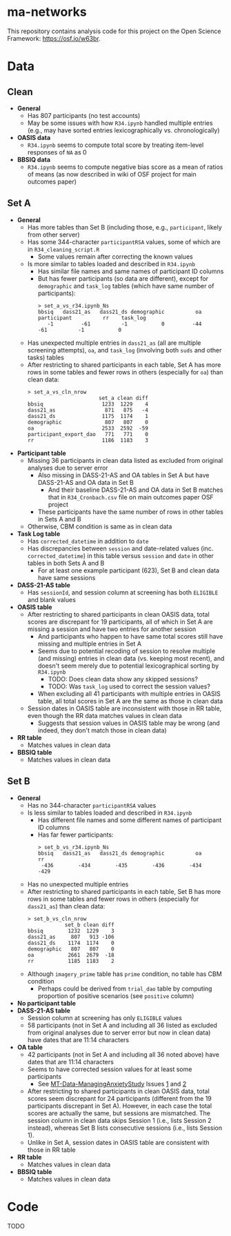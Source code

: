 # ma-networks
This repository contains analysis code for this project on the Open Science Framework: https://osf.io/w63br.

# Data

## Clean

- **General**
  - Has 807 participants (no test accounts)
  - May be some issues with how `R34.ipynb` handled multiple entries (e.g., may have
  sorted entries lexicographically vs. chronologically)
- **OASIS data**
  - `R34.ipynb` seems to compute total score by treating item-level responses of `NA` as 0
- **BBSIQ data**
  - `R34.ipynb` seems to compute negative bias score as a mean of ratios of means
  (as now described in wiki of OSF project for main outcomes paper)

## Set A

- **General**
  - Has more tables than Set B (including those, e.g., `participant`, likely from other server)
  - Has some 344-character `participantRSA` values, some of which are in `R34_cleaning_script.R`
    - Some values remain after correcting the known values
  - Is more similar to tables loaded and described in `R34.ipynb`
    - Has similar file names and same names of participant ID columns
    - But has fewer participants (so data are different), except for `demographic`
    and `task_log` tables (which have same number of participants):
      ```text
      > set_a_vs_r34.ipynb_Ns
      bbsiq   dass21_as   dass21_ds demographic          oa participant          rr    task_log 
         -1         -61          -1           0         -44         -61          -1           0
      ```
  - Has unexpected multiple entries in `dass21_as` (all are multiple screening attempts), 
  `oa`, and `task_log` (involving both `suds` and other tasks) tables
  - After restricting to shared participants in each table, Set A has more rows
  in some tables and fewer rows in others (especially for `oa`) than clean data:
    ```text
    > set_a_vs_cln_nrow
                           set_a clean diff
    bbsiq                   1233  1229    4
    dass21_as                871   875   -4
    dass21_ds               1175  1174    1
    demographic              807   807    0
    oa                      2533  2592  -59
    participant_export_dao   771   771    0
    rr                      1186  1183    3
    ```
- **Participant table**
  - Missing 36 participants in clean data listed as excluded from original analyses
  due to server error
    - Also missing in DASS-21-AS and OA tables in Set A but have DASS-21-AS and OA data in Set B
      - And their baseline DASS-21-AS and OA data in Set B matches that in `R34_Cronbach.csv`
      file on main outcomes paper OSF project
    - These participants have the same number of rows in other tables in Sets A and B
  - Otherwise, CBM condition is same as in clean data
- **Task Log table**
  - Has `corrected_datetime` in addition to `date`
  - Has discrepancies between `session` and date-related values (inc. `corrected_datetime`)
  in this table versus `session` and `date` in other tables in both Sets A and B
    - For at least one example participant (623), Set B and clean data have same sessions
- **DASS-21-AS table**
  - Has `sessionId`, and session column at screening has both `ELIGIBLE` and blank values
- **OASIS table**
  - After restricting to shared participants in clean OASIS data, total scores are
  discrepant for 19 participants, all of which in Set A are missing a session and
  have two entries for another session
    - And participants who happen to have same total scores still have missing and
    multiple entries in Set A
    - Seems due to potential recoding of session to resolve multiple (and missing) 
    entries in clean data (vs. keeping most recent), and doesn't seem merely 
    due to potential lexicographical sorting by `R34.ipynb`
      - TODO: Does clean data show any skipped sessions?
      - TODO: Was `task_log` used to correct the session values?
    - When excluding all 41 participants with multiple entries in OASIS table, all
    total scores in Set A are the same as those in clean data
  - Session dates in OASIS table are inconsistent with those in RR table, even
  though the RR data matches values in clean data
    - Suggests that session values in OASIS table may be wrong (and indeed, they 
    don't match those in clean data)
- **RR table**
  - Matches values in clean data
- **BBSIQ table**
  - Matches values in clean data

## Set B

- **General**
  - Has no 344-character `participantRSA` values
  - Is less similar to tables loaded and described in `R34.ipynb`
    - Has different file names and some different names of participant ID columns
    - Has far fewer participants:
      ```text
      > set_b_vs_r34.ipynb_Ns
      bbsiq   dass21_as   dass21_ds demographic          oa          rr 
       -436        -434        -435        -436        -434        -429
      ```
  - Has no unexpected multiple entries
  - After restricting to shared participants in each table, Set B has more rows in some 
  tables and fewer rows in others (especially for `dass21_as`) than clean data:
    ```text
    > set_b_vs_cln_nrow
                set_b clean diff
    bbsiq        1232  1229    3
    dass21_as     807   913 -106
    dass21_ds    1174  1174    0
    demographic   807   807    0
    oa           2661  2679  -18
    rr           1185  1183    2
    ```
  - Although `imagery_prime` table has `prime` condition, no table has CBM condition
    - Perhaps could be derived from `trial_dao` table by computing proportion of
    positive scenarios (see `positive` column)
- **No participant table**
- **DASS-21-AS table**
  - Session column at screening has only `ELIGIBLE` values
  - 58 participants (not in Set A and including all 36 listed as excluded from original 
  analyses due to server error but now in clean data) have dates that are 11:14 characters
- **OA table**
  - 42 participants (not in Set A and including all 36 noted above) have dates that are 
  11:14 characters
  - Seems to have corrected session values for at least some participants
    - See [MT-Data-ManagingAnxietyStudy](https://github.com/TeachmanLab/MT-Data-ManagingAnxietyStudy)
    Issues [1](https://github.com/TeachmanLab/MT-Data-ManagingAnxietyStudy/issues/1#issue-403285089)
    and [2](https://github.com/TeachmanLab/MT-Data-ManagingAnxietyStudy/issues/2#issue-403285690)
  - After restricting to shared participants in clean OASIS data, total scores seem
  discrepant for 24 participants (different from the 19 participants discrepant in 
  Set A). However, in each case the total scores are actually the same, but sessions
  are mismatched. The session column in clean data skips Session 1 (i.e., lists Session 
  2 instead), whereas Set B lists consecutive sessions (i.e., lists Session 1).
  - Unlike in Set A, session dates in OASIS table are consistent with those in RR table
- **RR table**
  - Matches values in clean data
- **BBSIQ table**
  - Matches values in clean data

# Code

TODO